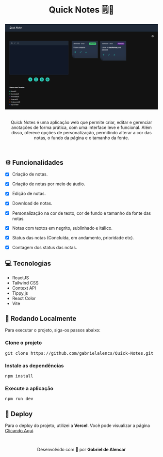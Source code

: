 <div align="center">
	<h1>Quick Notes 🗒️📌</h1>
	<img src="./src/assets/print-do-projeto.PNG" width="1000">
	<br>
	<br>
	<p>
	  Quick Notes é uma aplicação web que permite criar, editar e gerenciar anotações de forma prática, com uma interface leve e funcional. 
    Além disso, oferece opções de personalização, permitindo alterar a cor das notas, o fundo da página e o tamanho da fonte.
	</p>
</div>

<br>

<h2 id="functionalities">⚙ Funcionalidades</h2>

- [x] Criação de notas.
- [x] Criação de notas por meio de áudio. 
- [x] Edição de notas.
- [x] Download de notas. 
- [x] Personalização na cor de texto, cor de fundo e tamanho da fonte das notas.
- [x] Notas com textos em negrito, sublinhado e itálico.
- [x] Status das notas (Concluída, em andamento, prioridade etc).
- [x] Contagem dos status das notas.


<h2>💻 Tecnologias</h2>
<ul>
	<li>ReactJS</li>
	<li>Tailwind CSS</li>
	<li>Context API</li>
  <li>Tippy.js</li>
  <li>React Color</li>
	<li>Vite</li>
</ul>


<h2>🚀 Rodando Localmente</h2>
Para executar o projeto, siga-os passos abaixo:

<h3>Clone o projeto</h3>
<pre>git clone https://github.com/gabrielalencs/Quick-Notes.git</pre>

<h3>Instale as dependências</h3>
<pre>npm install</pre>

<h3>Execute a aplicação</h3>
<pre>npm run dev</pre>


<h2>🎯 Deploy</h2>
<p>Para o deploy do projeto, utilizei a <b>Vercel</b>. Você pode visualizar a página <a href="https://quick-notes-company.vercel.app/">Clicando Aqui</a>.</p>

<br>

<div align="center">
  <p>Desenvolvido com 💙 por <b>Gabriel de Alencar</b></p>
</div>
